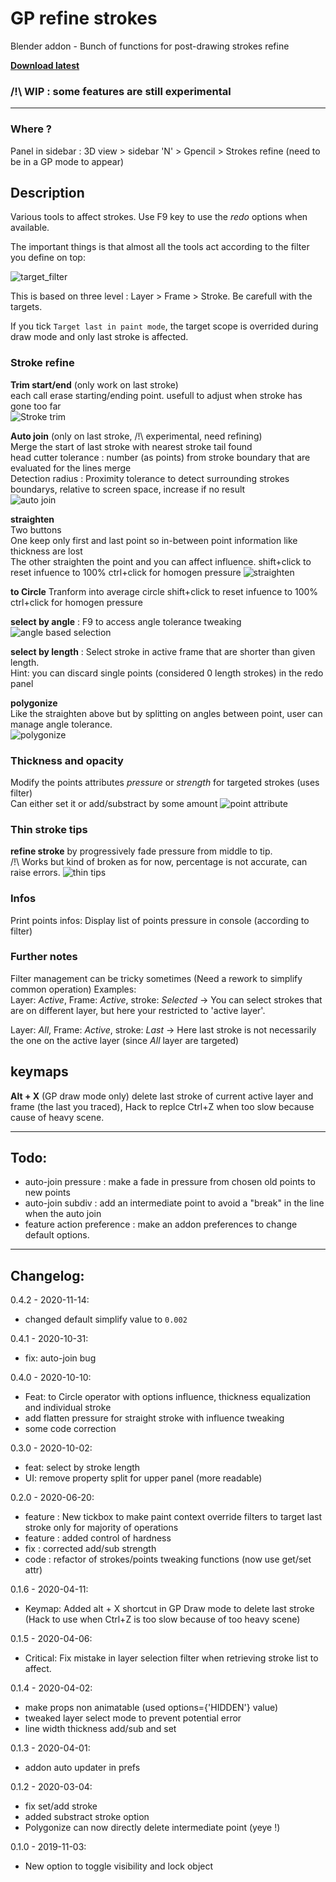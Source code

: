 # GP refine strokes
Blender addon - Bunch of functions for post-drawing strokes refine

**[Download latest](https://github.com/Pullusb/GP_refine_strokes/archive/master.zip)**

<!-- ### [Demo Youtube]() -->

### /!\ WIP : some features are still experimental

---  

### Where ?
Panel in sidebar : 3D view > sidebar 'N' > Gpencil > Strokes refine (need to be in a GP mode to appear)

## Description

Various tools to affect strokes. Use F9 key to use the _redo_ options when available.  
  
The important things is that almost all the tools act according to the filter you define on top:  

![target_filter](https://github.com/Pullusb/images_repo/raw/master/GPR_strokes_target_filter.png)

This is based on three level : Layer > Frame > Stroke. Be carefull with the targets.  

If you tick `Target last in paint mode`, the target scope is overrided during draw mode and only last stroke is affected.

### Stroke refine

**Trim start/end**  (only work on last stroke)  
each call erase starting/ending point. usefull to adjust when stroke has gone too far  
![Stroke trim](https://github.com/Pullusb/images_repo/raw/master/GPR_trim.gif)
  
**Auto join** (only on last stroke, /!\ experimental, need refining)  
Merge the start of last stroke with nearest stroke tail found  
head cutter tolerance : number (as points) from stroke boundary that are evaluated for the lines merge  
Detection radius : Proximity tolerance to detect surrounding strokes boundarys, relative to screen space, increase if no result  
![auto join](https://github.com/Pullusb/images_repo/raw/master/GPR_autojoin_oval.gif)
  
**straighten**  
Two buttons  
One keep only first and last point so in-between point information like thickness are lost  
The other straighten the point and you can affect influence.
shift+click to reset infuence to 100%
ctrl+click for homogen pressure
![straighten](https://github.com/Pullusb/images_repo/raw/master/GPR_straight_influence.gif)
  
**to Circle**
Tranform into average circle
shift+click to reset infuence to 100%
ctrl+click for homogen pressure


**select by angle** : F9 to access angle tolerance tweaking
![angle based selection](https://github.com/Pullusb/images_repo/raw/master/GPR_select_by_angle.gif)

**select by length** : Select stroke in active frame that are shorter than given length.  
Hint: you can discard single points (considered 0 length strokes) in the redo panel


**polygonize**  
Like the straighten above but by splitting on angles between point, user can manage angle tolerance.  
![polygonize](https://github.com/Pullusb/images_repo/raw/master/GPR_polygonise.gif)  
  
### Thickness and opacity

Modify the points attributes _pressure_ or _strength_ for targeted strokes (uses filter)  
Can either set it or add/substract by some amount
![point attribute](https://github.com/Pullusb/images_repo/raw/master/GPR_set-pressure-strength.gif)  


### Thin stroke tips

**refine stroke** by progressively fade pressure from middle to tip.  
/!\ Works but kind of broken as for now, percentage is not accurate, can raise errors.
![thin tips](https://github.com/Pullusb/images_repo/raw/master/GPR_thinner_tips.gif)  


### Infos

Print points infos: Display list of points pressure in console (according to filter)

### Further notes

Filter management can be tricky sometimes (Need a rework to simplify common operation)
Examples:  
Layer: _Active_, Frame: _Active_, stroke: _Selected_ -> You can select strokes that are on different layer, but here your restricted to 'active layer'. 
    
Layer: _All_, Frame: _Active_, stroke: _Last_ -> Here last stroke is not necessarily the one on the active layer (since _All_ layer are targeted)

## keymaps

**Alt + X** (GP draw mode only) delete last stroke of current active layer and frame (the last you traced), Hack to replce Ctrl+Z when too slow because cause of heavy scene.

---


## Todo:
- auto-join pressure : make a fade in pressure from chosen old points to new points
- auto-join subdiv : add an intermediate point to avoid a "break" in the line when the auto join
- feature action preference : make an addon preferences to change default options.

<!-- ### Ideas considered : -->
<!-- - feature Context actions : Override scope, default action must affect selection if context mode is edit_stroke (as and option ?) -->

---

## Changelog:


0.4.2 - 2020-11-14:

- changed default simplify value to `0.002`

0.4.1 - 2020-10-31:

- fix: auto-join bug

0.4.0 - 2020-10-10:

- Feat: to Circle operator with options influence, thickness equalization and individual stroke
- add flatten pressure for straight stroke with influence tweaking
- some code correction

0.3.0 - 2020-10-02:

- feat: select by stroke length
- UI: remove property split for upper panel (more readable)

0.2.0 - 2020-06-20:

- feature : New tickbox to make paint context override filters to target last stroke only for majority of operations
- feature : added control of hardness
- fix : corrected add/sub strength
- code : refactor of strokes/points tweaking functions (now use get/set attr)

0.1.6 - 2020-04-11:

- Keymap: Added alt + X shortcut in GP Draw mode to delete last stroke (Hack to use when Ctrl+Z is too slow because of too heavy scene)
<!-- - removed Auto-join and fade feature... -->

0.1.5 - 2020-04-06:

- Critical: Fix mistake in layer selection filter when retrieving stroke list to affect.

0.1.4 - 2020-04-02:

- make props non animatable (used options={'HIDDEN'} value)
- tweaked layer select mode to prevent potential error
- line width thickness add/sub and set

0.1.3 - 2020-04-01:

- addon auto updater in prefs

0.1.2 - 2020-03-04:

- fix set/add stroke
- added substract stroke option
- Polygonize can now directly delete intermediate point (yeye !)

0.1.0 - 2019-11-03:

- New option to toggle visibility and lock object
